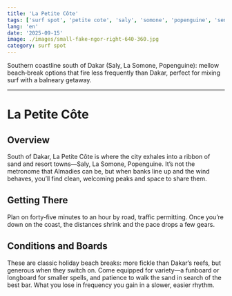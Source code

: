 ```yaml
---
title: 'La Petite Côte'
tags: ['surf spot', 'petite cote', 'saly', 'somone', 'popenguine', 'senegal']
lang: 'en'
date: '2025-09-15'
image: ./images/small-fake-ngor-right-640-360.jpg
category: surf spot
---
```


Southern coastline south of Dakar (Saly, La Somone, Popenguine): mellow beach‑break options that fire less frequently than Dakar, perfect for mixing surf with a balneary getaway.

---

# La Petite Côte

## Overview

South of Dakar, La Petite Côte is where the city exhales into a ribbon of sand and resort towns—Saly, La Somone, Popenguine. It’s not the metronome that Almadies can be, but when banks line up and the wind behaves, you’ll find clean, welcoming peaks and space to share them.

## Getting There

Plan on forty‑five minutes to an hour by road, traffic permitting. Once you’re down on the coast, the distances shrink and the pace drops a few gears.

## Conditions and Boards

These are classic holiday beach breaks: more fickle than Dakar’s reefs, but generous when they switch on. Come equipped for variety—a funboard or longboard for smaller spells, and patience to walk the sand in search of the best bar. What you lose in frequency you gain in a slower, easier rhythm.
